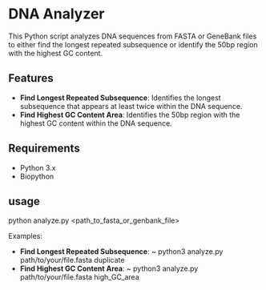 # DNA Analyzer

This Python script analyzes DNA sequences from FASTA or GeneBank files to either find the longest repeated subsequence or identify the 50bp region with the highest GC content.

## Features

- **Find Longest Repeated Subsequence**: Identifies the longest subsequence that appears at least twice within the DNA sequence.
- **Find Highest GC Content Area**: Identifies the 50bp region with the highest GC content within the DNA sequence.

## Requirements

- Python 3.x
- Biopython

## usage
python analyze.py <path_to_fasta_or_genbank_file> <function>

Examples:
- **Find Longest Repeated Subsequence**: ~ python3 analyze.py path/to/your/file.fasta duplicate
- **Find Highest GC Content Area**: ~ python3 analyze.py path/to/your/file.fasta high_GC_area
